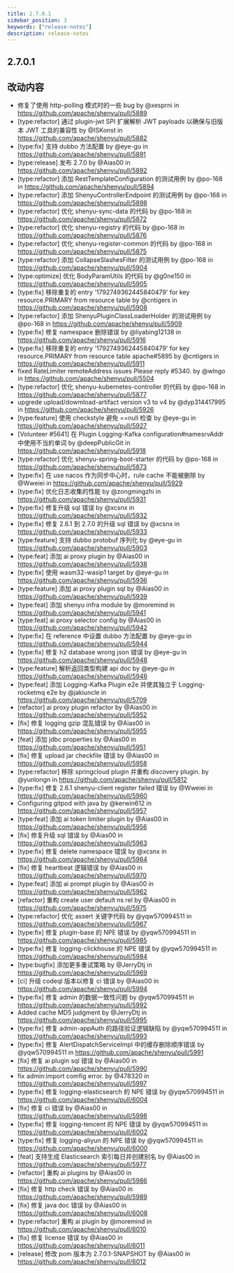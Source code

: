 ```yaml
---
title: 2.7.0.1
sidebar_position: 3
keywords: ["release-notes"]
description: release-notes
---
```


## 2.7.0.1

## 改动内容

* 修复了使用 http-polling 模式时的一些 bug by @xesprni in https://github.com/apache/shenyu/pull/5889
* [type:refactor] 通过 plugin-jwt SPI 扩展解析 JWT payloads 以确保与旧版本 JWT 工具的兼容性 by @ISKonst in https://github.com/apache/shenyu/pull/5882
* [type:fix] 支持 dubbo 方法配置 by @eye-gu in https://github.com/apache/shenyu/pull/5891
* [type:release] 发布 2.7.0 by @Aias00 in https://github.com/apache/shenyu/pull/5892
* [type:refactor] 添加 RestTemplateConfiguration 的测试用例 by @po-168 in https://github.com/apache/shenyu/pull/5894
* [type:refactor] 添加 ShenyuControllerEndpoint 的测试用例 by @po-168 in https://github.com/apache/shenyu/pull/5898
* [type:refactor] 优化 shenyu-sync-data 的代码 by @po-168 in https://github.com/apache/shenyu/pull/5872
* [type:refactor] 优化 shenyu-registry 的代码 by @po-168 in https://github.com/apache/shenyu/pull/5876
* [type:refactor] 优化 shenyu-register-common 的代码 by @po-168 in https://github.com/apache/shenyu/pull/5875
* [type:refactor] 添加 CollapseSlashesFilter 的测试用例 by @po-168 in https://github.com/apache/shenyu/pull/5904
* [type:optimize] 优化 BodyParamUtils 的代码 by @g0ne150 in https://github.com/apache/shenyu/pull/5905
* [type:fix] 移除重复的 entry '1792749362445840479' for key resource.PRIMARY from resource table  by @cntigers in https://github.com/apache/shenyu/pull/5908
* [type:refactor] 添加 ShenyuPluginClassLoaderHolder 的测试用例 by @po-168 in https://github.com/apache/shenyu/pull/5909
* [type:fix] 修复 namespace 删除错误 by @liyabing12138 in https://github.com/apache/shenyu/pull/5916
* [type:fix] 移除重复的 entry '1792749362445840479' for key resource.PRIMARY from resource table apache#5895 by @cntigers in https://github.com/apache/shenyu/pull/5911
* fixed RateLimiter remoteAddress issues Please reply #5340. by @wlngo in https://github.com/apache/shenyu/pull/5504
* [type:refactor] 优化 shenyu-kubernetes-controller 的代码 by @po-168 in https://github.com/apache/shenyu/pull/5877
* upgrede upload/dowmload-artifact version v3 to v4 by @dyp314417995 in https://github.com/apache/shenyu/pull/5926
* [type:feature] 使用 checkstyle 避免 ==null 检查 by @eye-gu in https://github.com/apache/shenyu/pull/5927
* [Volunteer #5641] 在 Plugin Logging-Kafka configuration#namesrvAddr 中使用不当的单词 by @deepPublicGit in https://github.com/apache/shenyu/pull/5918
* [type:refactor] 优化 shenyu-spring-boot-starter 的代码 by @po-168 in https://github.com/apache/shenyu/pull/5873
* [type:fix] 在 use nacos 作为同步中心时，rule cache 不能被删除 by @Wweiei in https://github.com/apache/shenyu/pull/5929
* [type:fix] 优化日志收集的性能 by @zongmingzhi in https://github.com/apache/shenyu/pull/5931
* [type:fix] 修复升级 sql 错误 by @xcsnx in https://github.com/apache/shenyu/pull/5932
* [type:fix] 修复 2.6.1 到 2.7.0 的升级 sql 错误 by @xcsnx in https://github.com/apache/shenyu/pull/5933
* [type:feature] 支持 dubbo protobuf 序列化 by @eye-gu in https://github.com/apache/shenyu/pull/5903
* [type:feat] 添加 ai proxy plugin by @Aias00 in https://github.com/apache/shenyu/pull/5938
* [type:fix] 使用 wasm32-wasip1 target by @eye-gu in https://github.com/apache/shenyu/pull/5936
* [type:feature] 添加 ai proxy plugin sql by @Aias00 in https://github.com/apache/shenyu/pull/5939
* [type:feat] 添加 shenyu infra module by @moremind in https://github.com/apache/shenyu/pull/5941
* [type:feat] ai proxy selector config by @Aias00 in https://github.com/apache/shenyu/pull/5942
* [type:fix] 在 reference 中设置 dubbo 方法配置 by @eye-gu in https://github.com/apache/shenyu/pull/5944
* [type:fix] 修复 h2 database wrong json 错误 by @eye-gu in https://github.com/apache/shenyu/pull/5948
* [type:feature] 解析返回类型构建 api doc by @eye-gu in https://github.com/apache/shenyu/pull/5946
* [type:feat] 添加 Logging-Kafka Plugin e2e 并使其独立于 Logging-rocketmq e2e by @jakiuncle in https://github.com/apache/shenyu/pull/5709
* [refactor] ai proxy plugin refactor by @Aias00 in https://github.com/apache/shenyu/pull/5952
* [fix] 修复 logging gzip 混乱错误 by @Aias00 in https://github.com/apache/shenyu/pull/5955
* [feat] 添加 jdbc properties by @Aias00 in https://github.com/apache/shenyu/pull/5951
* [fix] 修复 upload jar checkfile 错误 by @Aias00 in https://github.com/apache/shenyu/pull/5958
* [type:refactor] 移除 springcloud plugin 并重构 discovery plugin. by @yunlongn in https://github.com/apache/shenyu/pull/5812
* [type:fix] 修复 2.6.1 shenyu-client register failed 错误 by @Wweiei in https://github.com/apache/shenyu/pull/5960
* Configuring gitpod with java by @kerwin612 in https://github.com/apache/shenyu/pull/5957
* [type:feat] 添加 ai token limiter plugin by @Aias00 in https://github.com/apache/shenyu/pull/5956
* [fix] 修复升级 sql 错误 by @Aias00 in https://github.com/apache/shenyu/pull/5963
* [type:fix] 修复 delete namespace 错误 by @xcsnx in https://github.com/apache/shenyu/pull/5964
* [fix] 修复 heartbeat 逻辑错误 by @Aias00 in https://github.com/apache/shenyu/pull/5970
* [type:feat] 添加 ai prompt plugin by @Aias00 in https://github.com/apache/shenyu/pull/5962
* [refactor] 重构 create user default ns rel by @Aias00 in https://github.com/apache/shenyu/pull/5975
* [type:refactor] 优化 assert 关键字代码 by @yqw570994511 in https://github.com/apache/shenyu/pull/5967
* [type:fix] 修复 plugin-base 的 NPE 错误 by @yqw570994511 in https://github.com/apache/shenyu/pull/5985
* [type:fix] 修复 logging-clickhouse 的 NPE 错误 by @yqw570994511 in https://github.com/apache/shenyu/pull/5984
* [type:bugfix] 添加更多重试策略 by @JerryDtj in https://github.com/apache/shenyu/pull/5969
* [ci] 升级 codeql 版本以修复 ci 错误 by @Aias00 in https://github.com/apache/shenyu/pull/5994
* [type:fix] 修复 admin 的数据一致性问题 by @yqw570994511 in https://github.com/apache/shenyu/pull/5992
* Added cache MD5 judgment by @JerryDtj in https://github.com/apache/shenyu/pull/5995
* [type:fix] 修复 admin-appAuth 的路径验证逻辑缺陷 by @yqw570994511 in https://github.com/apache/shenyu/pull/5993
* [type:fix] 修复 AlertDispatchServiceImpl 中的缓存删除顺序错误 by @yqw570994511 in https://github.com/apache/shenyu/pull/5991
* [fix] 修复 ai plugin sql 错误 by @Aias00 in https://github.com/apache/shenyu/pull/5990
* fix admin:import comfig error. by @478320 in https://github.com/apache/shenyu/pull/5997
* [type:fix] 修复 logging-elasticsearch 的 NPE 错误 by @yqw570994511 in https://github.com/apache/shenyu/pull/6004
* [fix] 修复 ci 错误 by @Aias00 in https://github.com/apache/shenyu/pull/5998
* [type:fix] 修复 logging-tencent 的 NPE 错误 by @yqw570994511 in https://github.com/apache/shenyu/pull/6002
* [type:fix] 修复 logging-aliyun 的 NPE 错误 by @yqw570994511 in https://github.com/apache/shenyu/pull/6000
* [feat] 支持生成 Elasticsearch 索引每日并创建别名 by @Aias00 in https://github.com/apache/shenyu/pull/5977
* [refactor] 重构 ai plugins by @Aias00 in https://github.com/apache/shenyu/pull/5986
* [fix] 修复 http check 错误 by @Aias00 in https://github.com/apache/shenyu/pull/5989
* [fix] 修复 java doc 错误 by @Aias00 in https://github.com/apache/shenyu/pull/6008
* [type:refactor] 重构 ai plugin by @moremind in https://github.com/apache/shenyu/pull/6010
* [fix] 修复 license 错误 by @Aias00 in https://github.com/apache/shenyu/pull/6011
* [release] 修改 pom 版本为 2.7.0.1-SNAPSHOT by @Aias00 in https://github.com/apache/shenyu/pull/6012
